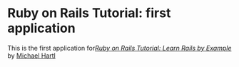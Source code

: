 # Ruby on Rails Tutorial: first application

This is the first application for[*Ruby on Rails Tutorial: Learn Rails by Example*](http://railstutorial.org) by [Michael Hartl](http://michaelhartl.com)